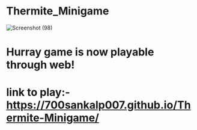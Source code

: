 # Thermite_Minigame
![Screenshot (98)](https://user-images.githubusercontent.com/98390626/158034202-bb7d6c06-2b93-4115-a2a4-3251366660c6.png)
# Hurray game is now playable through web!
# link to play:-  https://700sankalp007.github.io/Thermite-Minigame/
